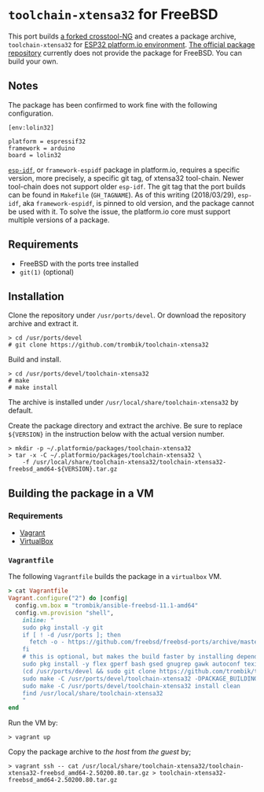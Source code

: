 # `toolchain-xtensa32` for FreeBSD

This port builds
[a forked crosstool-NG](https://github.com/espressif/crosstool-NG) and creates
a package archive, `toolchain-xtensa32` for
[ESP32 platform.io environment](https://github.com/platformio/platform-espressif32).
[The official package repository](https://bintray.com/platformio/dl-packages/toolchain-xtensa32)
currently does not provide the package for FreeBSD. You can build your own.

## Notes

The package has been confirmed to work fine with the following configuration.

```
[env:lolin32]

platform = espressif32
framework = arduino
board = lolin32
```

[`esp-idf`](https://github.com/espressif/esp-idf), or `framework-espidf`
package in platform.io, requires a specific version, more precisely, a
specific git tag, of xtensa32 tool-chain. Newer tool-chain does not support
older `esp-idf`. The git tag that the port builds can be found in `Makefile`
(`GH_TAGNAME`).  As of this writing (2018/03/29), `esp-idf`, aka
`framework-espidf`, is pinned to old version, and the package cannot be used
with it. To solve the issue, the platform.io core must support multiple
versions of a package.

## Requirements

* FreeBSD with the ports tree installed
* `git(1)` (optional)

## Installation

Clone the repository under `/usr/ports/devel`.
Or download the repository archive and extract it.

```
> cd /usr/ports/devel
# git clone https://github.com/trombik/toolchain-xtensa32
```

Build and install.

```
> cd /usr/ports/devel/toolchain-xtensa32
# make
# make install
```

The archive is installed under `/usr/local/share/toolchain-xtensa32` by
default.

Create the package directory and extract the archive. Be sure to replace
`${VERSION}` in the instruction below  with the actual version number.

```
> mkdir -p ~/.platformio/packages/toolchain-xtensa32
> tar -x -C ~/.platformio/packages/toolchain-xtensa32 \
    -f /usr/local/share/toolchain-xtensa32/toolchain-xtensa32-freebsd_amd64-${VERSION}.tar.gz
```

## Building the package in a VM

### Requirements

* [Vagrant](https://www.vagrantup.com/)
* [VirtualBox](https://www.virtualbox.org/)

### `Vagrantfile`

The following `Vagrantfile` builds the package in a `virtualbox` VM.

```ruby
> cat Vagrantfile
Vagrant.configure("2") do |config|
  config.vm.box = "trombik/ansible-freebsd-11.1-amd64"
  config.vm.provision "shell",
    inline: "
    sudo pkg install -y git
    if [ ! -d /usr/ports ]; then
      fetch -o - https://github.com/freebsd/freebsd-ports/archive/master.tar.gz | sudo tar -C /usr -xf - -s '/^freebsd-ports-master/ports/'
    fi
    # this is optional, but makes the build faster by installing depended packages
    sudo pkg install -y flex gperf bash gsed gnugrep gawk autoconf texinfo help2man patch gmake bison libtool wget gcc6
    (cd /usr/ports/devel && sudo git clone https://github.com/trombik/toolchain-xtensa32.git)
    sudo make -C /usr/ports/devel/toolchain-xtensa32 -DPACKAGE_BUILDING
    sudo make -C /usr/ports/devel/toolchain-xtensa32 install clean
    find /usr/local/share/toolchain-xtensa32
    "
end
```

Run the VM by:

```
> vagrant up
```

Copy the package archive to _the host_ from _the guest_ by;

```
> vagrant ssh -- cat /usr/local/share/toolchain-xtensa32/toolchain-xtensa32-freebsd_amd64-2.50200.80.tar.gz > toolchain-xtensa32-freebsd_amd64-2.50200.80.tar.gz
```
